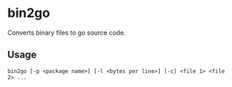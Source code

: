 bin2go
======

Converts binary files to go source code.

Usage
-----

	bin2go [-p <package name>] [-l <bytes per line>] [-c] <file 1> <file 2> ...
